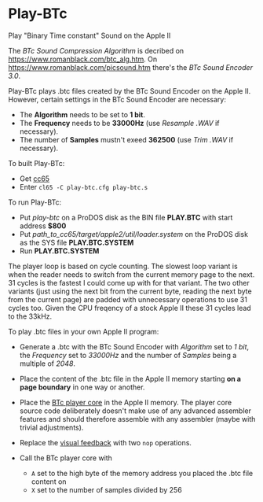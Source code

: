 # Play-BTc
Play "Binary Time constant" Sound on the Apple II

The _BTc Sound Compression Algorithm_ is decribed on https://www.romanblack.com/btc_alg.htm. On https://www.romanblack.com/picsound.htm there's the _BTc Sound Encoder 3.0_.

Play-BTc plays .btc files created by the BTc Sound Encoder on the Apple II. However, certain settings in the BTc Sound Encoder are necessary:
* The __Algorithm__ needs to be set to __1 bit__.
* The __Frequency__ needs to be __33000Hz__ (use _Resample .WAV_ if necessary).
* The number of __Samples__ mustn't exeed __362500__ (use _Trim .WAV_ if necessary).

To built Play-BTc:
* Get [cc65](http://cc65.github.io/cc65/)
* Enter `cl65 -C play-btc.cfg play-btc.s`

To run Play-BTc:
* Put _play-btc_ on a ProDOS disk as the BIN file __PLAY.BTC__ with start address __$800__ 
* Put _path_to_cc65/target/apple2/util/loader.system_ on the ProDOS disk as the SYS file __PLAY.BTC.SYSTEM__
* Run __PLAY.BTC.SYSTEM__

The player loop is based on cycle counting. The slowest loop variant is when the reader needs to switch from the current memory page to the next. 31 cycles is the fastest I could come up with for that variant. The two other variants (just using the next bit from the current byte, reading the next byte from the current page) are padded with unnecessary operations to use 31 cycles too. Given the CPU freqency of a stock Apple II these 31 cycles lead to the 33kHz.

To play .btc files in your own Apple II program:

* Generate a .btc with the BTc Sound Encoder with _Algorithm_ set to _1 bit_, the _Frequency_ set to _33000Hz_ and the number of _Samples_ being a multiple of _2048_.

* Place the content of the .btc file in the Apple II memory starting __on a page boundary__ in one way or another.

* Place the [BTc player core](https://github.com/oliverschmidt/Play-BTc/blob/master/play-btc.s#L31-L277) in the Apple II memory. The player core source code deliberately doesn't make use of any advanced assembler features and should therefore assemble with any assembler (maybe with trivial adjustments).

* Replace the [visual feedback](https://github.com/oliverschmidt/Play-BTc/blob/master/play-btc.s#L275) with two `nop` operations.

* Call the BTc player core with
  * `A` set to the high byte of the memory address you placed the .btc file content on
  * `X` set to the number of samples divided by 256
